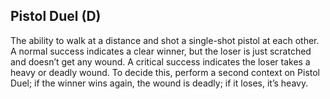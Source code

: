 ## Pistol Duel (D)

The ability to walk at a distance and shot a single-shot pistol at each other.
A normal success indicates a clear winner, but the loser is just scratched and doesn’t get any wound.
A critical success indicates the loser takes a heavy or deadly wound. To decide this, perform a second context on Pistol Duel; if the winner wins again, the wound is deadly; if it loses, it’s heavy.


